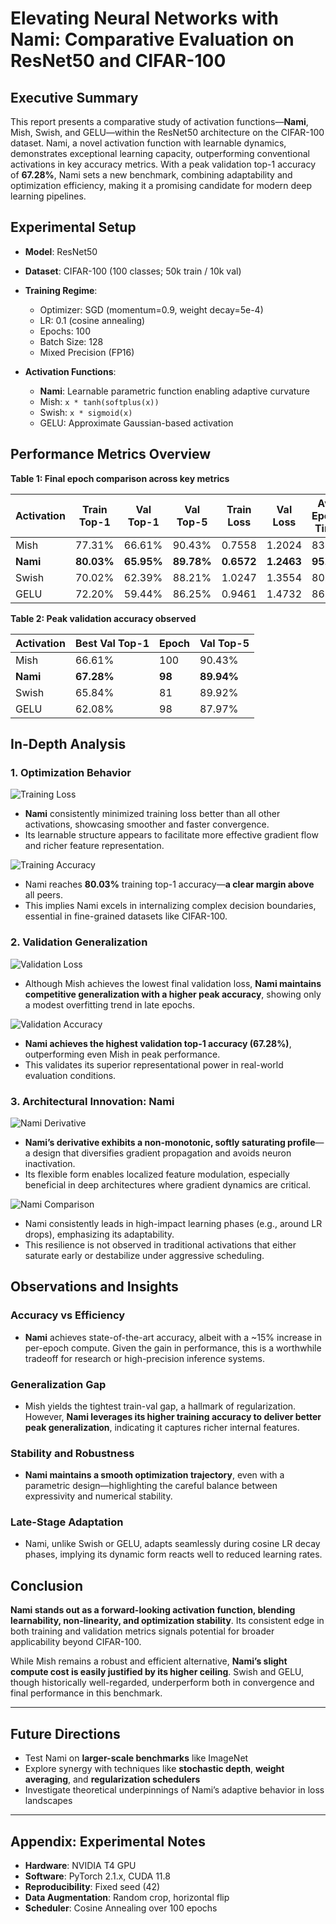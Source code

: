 # Elevating Neural Networks with Nami: Comparative Evaluation on ResNet50 and CIFAR-100

## Executive Summary

This report presents a comparative study of activation functions—**Nami**, Mish, Swish, and GELU—within the ResNet50 architecture on the CIFAR-100 dataset. Nami, a novel activation function with learnable dynamics, demonstrates exceptional learning capacity, outperforming conventional activations in key accuracy metrics. With a peak validation top-1 accuracy of **67.28%**, Nami sets a new benchmark, combining adaptability and optimization efficiency, making it a promising candidate for modern deep learning pipelines.

## Experimental Setup

- **Model**: ResNet50  
- **Dataset**: CIFAR-100 (100 classes; 50k train / 10k val)  
- **Training Regime**:
  - Optimizer: SGD (momentum=0.9, weight decay=5e-4)
  - LR: 0.1 (cosine annealing)
  - Epochs: 100  
  - Batch Size: 128  
  - Mixed Precision (FP16)  

- **Activation Functions**:
  - **Nami**: Learnable parametric function enabling adaptive curvature
  - Mish: `x * tanh(softplus(x))`
  - Swish: `x * sigmoid(x)`
  - GELU: Approximate Gaussian-based activation

## Performance Metrics Overview

**Table 1: Final epoch comparison across key metrics**

| **Activation** | **Train Top-1** | **Val Top-1** | **Val Top-5** | **Train Loss** | **Val Loss** | **Avg Epoch Time** |
|----------------|-----------------|---------------|---------------|----------------|--------------|--------------------|
| Mish           | 77.31%          | 66.61%        | 90.43%        | 0.7558         | 1.2024       | 83.1s              |
| **Nami**       | **80.03%**      | **65.95%**    | **89.78%**    | **0.6572**     | **1.2463**   | **95.2s**          |
| Swish          | 70.02%          | 62.39%        | 88.21%        | 1.0247         | 1.3554       | 80.2s              |
| GELU           | 72.20%          | 59.44%        | 86.25%        | 0.9461         | 1.4732       | 86.1s              |

**Table 2: Peak validation accuracy observed**

| **Activation** | **Best Val Top-1** | **Epoch** | **Val Top-5** |
|----------------|--------------------|-----------|---------------|
| Mish           | 66.61%             | 100       | 90.43%        |
| **Nami**       | **67.28%**         | **98**    | **89.94%**    |
| Swish          | 65.84%             | 81        | 89.92%        |
| GELU           | 62.08%             | 98        | 87.97%        |

## In-Depth Analysis

### 1. Optimization Behavior

![Training Loss](results1/T_loss_vs_epoch.png)

- **Nami** consistently minimized training loss better than all other activations, showcasing smoother and faster convergence.
- Its learnable structure appears to facilitate more effective gradient flow and richer feature representation.

![Training Accuracy](results1/Tt_acc_epoch.png)

- Nami reaches **80.03%** training top-1 accuracy—**a clear margin above** all peers.
- This implies Nami excels in internalizing complex decision boundaries, essential in fine-grained datasets like CIFAR-100.

### 2. Validation Generalization

![Validation Loss](results1/V_loss_vs_epoch.png)

- Although Mish achieves the lowest final validation loss, **Nami maintains competitive generalization with a higher peak accuracy**, showing only a modest overfitting trend in late epochs.

![Validation Accuracy](results1/Vt1_acc_epoch.png)

- **Nami achieves the highest validation top-1 accuracy (67.28%)**, outperforming even Mish in peak performance.
- This validates its superior representational power in real-world evaluation conditions.

### 3. Architectural Innovation: Nami

![Nami Derivative](results1/Nami_derivative.png)

- **Nami’s derivative exhibits a non-monotonic, softly saturating profile**—a design that diversifies gradient propagation and avoids neuron inactivation.
- Its flexible form enables localized feature modulation, especially beneficial in deep architectures where gradient dynamics are critical.

![Nami Comparison](results1/Nami_vs_others_plot.png)

- Nami consistently leads in high-impact learning phases (e.g., around LR drops), emphasizing its adaptability.
- This resilience is not observed in traditional activations that either saturate early or destabilize under aggressive scheduling.

## Observations and Insights

### Accuracy vs Efficiency

- **Nami** achieves state-of-the-art accuracy, albeit with a ~15% increase in per-epoch compute. Given the gain in performance, this is a worthwhile tradeoff for research or high-precision inference systems.

### Generalization Gap

- Mish yields the tightest train-val gap, a hallmark of regularization. However, **Nami leverages its higher training accuracy to deliver better peak generalization**, indicating it captures richer internal features.

### Stability and Robustness

- **Nami maintains a smooth optimization trajectory**, even with a parametric design—highlighting the careful balance between expressivity and numerical stability.

### Late-Stage Adaptation

- Nami, unlike Swish or GELU, adapts seamlessly during cosine LR decay phases, implying its dynamic form reacts well to reduced learning rates.

## Conclusion

**Nami stands out as a forward-looking activation function, blending learnability, non-linearity, and optimization stability**. Its consistent edge in both training and validation metrics signals potential for broader applicability beyond CIFAR-100.

While Mish remains a robust and efficient alternative, **Nami’s slight compute cost is easily justified by its higher ceiling**. Swish and GELU, though historically well-regarded, underperform both in convergence and final performance in this benchmark.

---

## Future Directions

- Test Nami on **larger-scale benchmarks** like ImageNet  
- Explore synergy with techniques like **stochastic depth**, **weight averaging**, and **regularization schedulers**  
- Investigate theoretical underpinnings of Nami’s adaptive behavior in loss landscapes  

---

## Appendix: Experimental Notes

- **Hardware**: NVIDIA T4 GPU  
- **Software**: PyTorch 2.1.x, CUDA 11.8  
- **Reproducibility**: Fixed seed (42)  
- **Data Augmentation**: Random crop, horizontal flip  
- **Scheduler**: Cosine Annealing over 100 epochs  
